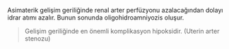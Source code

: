 Asimaterik gelişim geriliğinde renal arter perfüzyonu azalacağından dolayı idrar atımı azalır. Bunun sonunda oligohidroamniyozis oluşur.

>Gelişim geriliğinde en önemli komplikasyon hipoksidir. (Uterin arter stenozu)